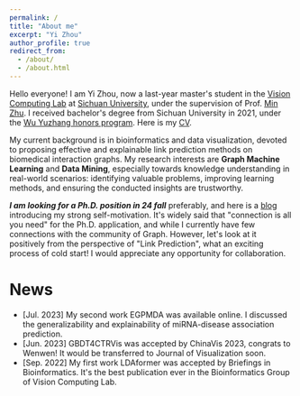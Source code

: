```yaml
---
permalink: /
title: "About me"
excerpt: "Yi Zhou"
author_profile: true
redirect_from: 
  - /about/
  - /about.html
---
```


Hello everyone! I am Yi Zhou, now a last-year master's student in the [Vision Computing Lab](https://scuvis.org/) at [Sichuan University](https://www.scu.edu.cn/), under the supervision of Prof. [Min Zhu](https://cs.scu.edu.cn/info/1279/13673.htm). I received bachelor's degree from Sichuan University in 2021, under the [Wu Yuzhang honors program](https://www.scu.edu.cn/wyzxy/). Here is my [CV](https://echochou990919.github.io/files/YiZhou_CV.pdf).

My current background is in bioinformatics and data visualization, devoted to proposing effective and explainable link prediction methods on biomedical interaction graphs. My research interests are **Graph Machine Learning** and **Data Mining**, especially towards knowledge understanding in real-world scenarios: identifying valuable problems, improving learning methods, and ensuring the conducted insights are trustworthy.

***I am looking for a Ph.D. position in 24 fall*** preferably, and here is a [blog](https://echochou990919.github.io/posts/blog-post-1/) introducing my strong self-motivation. It's widely said that "connection is all you need" for the Ph.D. application, and while I currently have few connections with the community of Graph. However, let's look at it positively from the perspective of "Link Prediction", what an exciting process of cold start! I would appreciate any opportunity for collaboration.  

# News

- [Jul. 2023] My second work EGPMDA was available online. I discussed the generalizability and explainability of miRNA-disease association prediction.
- [Jun. 2023] GBDT4CTRVis was accepted by ChinaVis 2023, congrats to Wenwen! It would be transferred to Journal of Visualization soon.
- [Sep. 2022] My first work LDAformer was accepted by Briefings in Bioinformatics. It's the best publication ever in the Bioinformatics Group of Vision Computing Lab.
